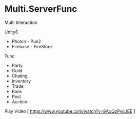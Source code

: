 # Multi.ServerFunc

Multi Interaction

Unity6
- Photon - Pun2
- Firebase - FireStore

Func
- Party
- Guild
- Chating
- Inventory
- Trade
- Rank
- Post
- Auction

Play Video
[ https://www.youtube.com/watch?v=9AoQoPyoJEE ]
